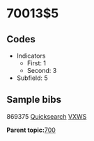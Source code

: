 # 70013$5

## Codes

-   Indicators
    -   First: 1
    -   Second: 3
-   Subfield: 5

## Sample bibs

869375 [Quicksearch](https://search.library.yale.edu/catalog/869375) [VXWS](http://prodorbis.library.yale.edu:7014/vxws/GetHoldingsService?bibId=869375)

**Parent topic:**[700](../../tags/700/700.md)

